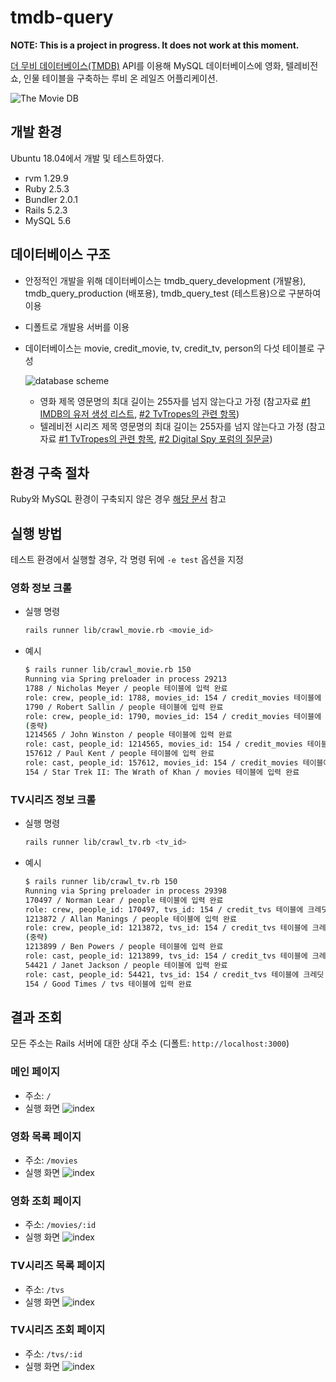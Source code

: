 # tmdb-query

__NOTE: This is a project in progress. It does not work at this moment.__

[더 무비 데이터베이스(TMDB)][TMDB] API를 이용해 MySQL 데이터베이스에 영화, 텔레비전쇼, 인물 테이블을 구축하는 루비 온 레일즈 어플리케이션.

![The Movie DB](https://www.themoviedb.org/assets/2/v4/logos/408x161-powered-by-rectangle-blue-10d3d41d2a0af9ebcb85f7fb62ffb6671c15ae8ea9bc82a2c6941f223143409e.png)

## 개발 환경

Ubuntu 18.04에서 개발 및 테스트하였다.

- rvm 1.29.9
- Ruby 2.5.3
- Bundler 2.0.1
- Rails 5.2.3
- MySQL 5.6

## 데이터베이스 구조

- 안정적인 개발을 위해 데이터베이스는 tmdb_query_development (개발용), tmdb_query_production (배포용), tmdb_query_test (테스트용)으로 구분하여 이용
- 디폴트로 개발용 서버를 이용
- 데이터베이스는 movie, credit_movie, tv, credit_tv, person의 다섯 테이블로 구성

    ![database scheme](docs/img/db-scheme.png)

    - 영화 제목 영문명의 최대 길이는 255자를 넘지 않는다고 가정 (참고자료 [#1 IMDB의 유저 생성 리스트][long-movie-title-imdb], [#2 TvTropes의 관련 항목][long-movie-title-tvtropes])
    - 텔레비전 시리즈 제목 영문명의 최대 길이는 255자를 넘지 않는다고 가정 (참고자료 [#1 TvTropes의 관련 항목][long-tv-title-tvtropes], [#2 Digital Spy 포럼의 질문글][long-tv-title-digitalspy])

## 환경 구축 절차

Ruby와 MySQL 환경이 구축되지 않은 경우 [해당 문서](docs/environment.md) 참고

## 실행 방법

테스트 환경에서 실행할 경우, 각 명령 뒤에 `-e test` 옵션을 지정

### 영화 정보 크롤

- 실행 명령

    ```sh
    rails runner lib/crawl_movie.rb <movie_id>
    ```

- 예시

    ```sh
    $ rails runner lib/crawl_movie.rb 150
    Running via Spring preloader in process 29213
    1788 / Nicholas Meyer / people 테이블에 입력 완료
    role: crew, people_id: 1788, movies_id: 154 / credit_movies 테이블에 크레딧 정보 입력 완료
    1790 / Robert Sallin / people 테이블에 입력 완료
    role: crew, people_id: 1790, movies_id: 154 / credit_movies 테이블에 크레딧 정보 입력 완료
    (중략)
    1214565 / John Winston / people 테이블에 입력 완료
    role: cast, people_id: 1214565, movies_id: 154 / credit_movies 테이블에 크레딧 정보 입력 완료
    157612 / Paul Kent / people 테이블에 입력 완료
    role: cast, people_id: 157612, movies_id: 154 / credit_movies 테이블에 크레딧 정보 입력 완료
    154 / Star Trek II: The Wrath of Khan / movies 테이블에 입력 완료
    ```

### TV시리즈 정보 크롤

- 실행 명령

    ```sh
    rails runner lib/crawl_tv.rb <tv_id>
    ```

- 예시

    ```sh
    $ rails runner lib/crawl_tv.rb 150
    Running via Spring preloader in process 29398
    170497 / Norman Lear / people 테이블에 입력 완료
    role: crew, people_id: 170497, tvs_id: 154 / credit_tvs 테이블에 크레딧 정보 입력 완료
    1213872 / Allan Manings / people 테이블에 입력 완료
    role: crew, people_id: 1213872, tvs_id: 154 / credit_tvs 테이블에 크레딧 정보 입력 완료
    (중략)
    1213899 / Ben Powers / people 테이블에 입력 완료
    role: cast, people_id: 1213899, tvs_id: 154 / credit_tvs 테이블에 크레딧 정보 입력 완료
    54421 / Janet Jackson / people 테이블에 입력 완료
    role: cast, people_id: 54421, tvs_id: 154 / credit_tvs 테이블에 크레딧 정보 입력 완료
    154 / Good Times / tvs 테이블에 입력 완료
    ```

## 결과 조회

모든 주소는 Rails 서버에 대한 상대 주소 (디폴트: `http://localhost:3000`)

### 메인 페이지

- 주소: `/`
- 실행 화면
    ![index](docs/img/index.png)

### 영화 목록 페이지

- 주소: `/movies`
- 실행 화면
    ![index](docs/img/movies.png)

### 영화 조회 페이지

- 주소: `/movies/:id`
- 실행 화면
    ![index](docs/img/movies-id.png)

### TV시리즈 목록 페이지

- 주소: `/tvs`
- 실행 화면
    ![index](docs/img/tvs.png)

### TV시리즈 조회 페이지

- 주소: `/tvs/:id`
- 실행 화면
    ![index](docs/img/tvs-id.png)
    
[RVM]: https://rvm.io
[TMDB]: https://www.themoviedb.org
[long-movie-title-imdb]: https://www.imdb.com/list/ls064443882/
[long-movie-title-tvtropes]: https://tvtropes.org/pmwiki/pmwiki.php/LongTitle/Film
[long-tv-title-tvtropes]: https://tvtropes.org/pmwiki/pmwiki.php/Main/LongTitle
[long-tv-title-digitalspy]: https://forums.digitalspy.com/discussion/2176058/tv-show-movie-with-the-longest-name
